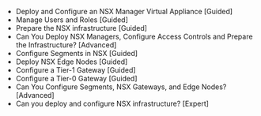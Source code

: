 - Deploy and Configure an NSX Manager Virtual Appliance [Guided]
- Manage Users and Roles [Guided]
- Prepare the NSX infrastructure [Guided]
- Can You Deploy NSX Managers, Configure Access Controls and Prepare the Infrastructure? [Advanced]
- Configure Segments in NSX [Guided]
- Deploy NSX Edge Nodes [Guided]
- Configure a Tier-1 Gateway [Guided]
- Configure a Tier-0 Gateway [Guided]
- Can You Configure Segments, NSX Gateways, and Edge Nodes? [Advanced]
- Can you deploy and configure NSX infrastructure? [Expert]
